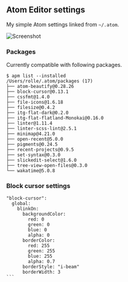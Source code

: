 ## Atom Editor settings

My simple Atom settings linked from `~/.atom`.

![Screenshot](https://dl.dropboxusercontent.com/u/18447700/atom-settings-apr16.png "Look how sexy I am.")

### Packages

Currently compatible with following packages.

````
$ apm list --installed
/Users/rolle/.atom/packages (17)
├── atom-beautify@0.28.26
├── block-cursor@0.13.1
├── cssfmt@1.4.0
├── file-icons@1.6.18
├── filesize@0.4.2
├── itg-flat-dark@0.2.0
├── itg-flat-flatland-Monokai@0.16.0
├── linter@1.11.4
├── linter-scss-lint@2.5.1
├── minimap@4.21.0
├── open-recent@5.0.0
├── pigments@0.24.5
├── recent-projects@0.9.5
├── set-syntax@0.3.0
├── slickedit-select@1.6.0
├── tree-view-open-files@0.3.0
└── wakatime@5.0.8
````

### Block cursor settings

````
"block-cursor":
  global:
    blinkOn:
      backgroundColor:
        red: 0
        green: 0
        blue: 0
        alpha: 0
      borderColor:
        red: 255
        green: 255
        blue: 255
        alpha: 0.7
      borderStyle: "i-beam"
      borderWidth: 3
```
